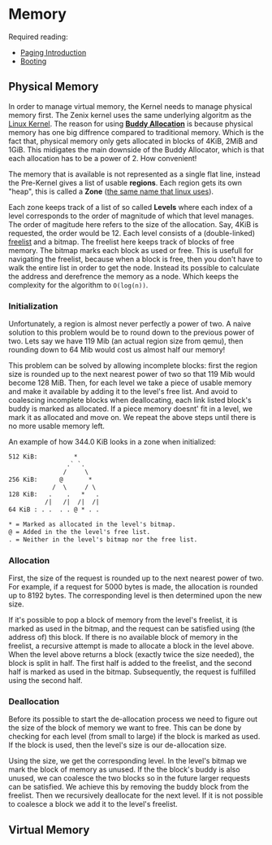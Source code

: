 # Memory

Required reading:

- [Paging Introduction](https://os.phil-opp.com/paging-introduction/) 
- [Booting](./boot.md)

## Physical Memory

In order to manage virtual memory, the Kernel needs to manage physical memory first. The Zenix kernel uses the same underlying algoritm as the [Linux Kernel](https://www.kernel.org/doc/gorman/html/understand/understand009.html). The reason for using [**Buddy Allocation**](https://www.youtube.com/watch?v=DRAHRJEAEso) is because physical memory has one big diffrence compared to traditional memory. Which is the fact that, physical memory only gets allocated in blocks of 4KiB, 2MiB and 1GiB. This midigates the main downside of the Buddy Allocator, which is that each allocation has to be a power of 2. How convenient!

The memory that is available is not represented as a single flat line, instead the Pre-Kernel gives a list of usable **regions**. Each region gets its own "heap", this is called a **Zone** ([the same name that linux uses](https://litux.nl/mirror/kerneldevelopment/0672327201/ch11lev1sec2.html)). 

Each zone keeps track of a list of so called **Levels** where each index of a level corresponds to the order of magnitude of which that level manages. The order of magitude here refers to the size of the allocation. Say, 4KiB is requested, the order would be 12. Each level consists of a (double-linked) [freelist](https://en.wikipedia.org/wiki/Free_list) and a bitmap. The freelist here keeps track of blocks of free memory. The bitmap marks each block as used or free. This is usefull for navigating the freelist, because when a block is free, then you don't have to walk the entire list in order to get the node. Instead its possible to calculate the address and derefrence the memory as a node. Which keeps the complexity for the algorithm to `O(log(n))`.

### Initialization

Unfortunately, a region is almost never perfectly a power of two. A naive solution to this problem would be to round down to the previous power of two. Lets say we have 119 Mib (an actual region size from qemu), then rounding down to 64 Mib would cost us almost half our memory!

This problem can be solved by allowing incomplete blocks: first the region size is rounded up to the next nearest power of two so that 119 Mib would become 128 MiB. Then, for each level we take a piece of usable memory and make it available by adding it to the level's free list. And avoid to coalescing incomplete blocks when deallocating, each link listed block's buddy is marked as allocated. If a piece memory doesnt' fit in a level, we mark it as allocated and move on. We repeat the above steps until there is no more usable memory left.

An example of how 344.0 KiB looks in a zone when initialized:
```txt
512 KiB:          *
                .` `.
               /     \
256 KiB:      @       *
            /  \     / \
128 KiB:   .    .   *   .
          /|   /|  /|  /|
64 KiB : . .  . . @ * . .

* = Marked as allocated in the level's bitmap.
@ = Added in the the level's free list.
. = Neither in the level's bitmap nor the free list.
```

### Allocation

First, the size of the request is rounded up to the next nearest power of two. For example, if a request for 5000 bytes is made, the allocation is rounded up to 8192 bytes. The corresponding level is then determined upon the new size.

If it's possible to pop a block of memory from the level's freelist, it is marked as used in the bitmap, and the request can be satisfied using (the address of) this block. If there is no available block of memory in the freelist, a recursive attempt is made to allocate a block in the level above. When the level above returns a block (exactly twice the size needed), the block is split in half. The first half is added to the freelist, and the second half is marked as used in the bitmap. Subsequently, the request is fulfilled using the second half.

### Deallocation

Before its possible to start the de-allocation process we need to figure out the size of the block of memory we want to free.
This can be done by checking for each level (from small to large) if the block is marked as used.
If the block is used, then the level's size is our de-allocation size.

Using the size, we get the corresponding level. In the level's bitmap we mark the block of memory as unused. If the the block's buddy is also unused, we can coalesce the two blocks so in the future larger requests can be satisfied. We achieve this by removing the buddy block from the freelist. Then we recursively deallocate for the next level. If it is not possible to coalesce a block we add it to the level's freelist.


## Virtual Memory


